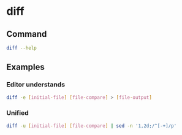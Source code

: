 # diff

## Command

```sh
diff --help
```

## Examples

### Editor understands

```sh
diff -e [initial-file] [file-compare] > [file-output]
```

### Unified

```sh
diff -u [initial-file] [file-compare] | sed -n '1,2d;/^[-+]/p'
```
